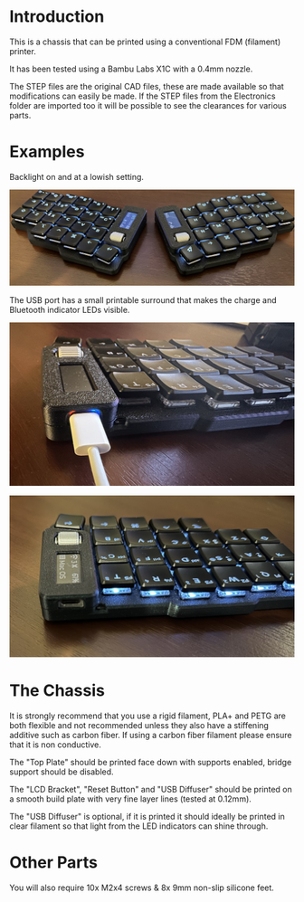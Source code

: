 # Introduction

This is a chassis that can be printed using a conventional FDM (filament) printer.

It has been tested using a Bambu Labs X1C with a 0.4mm nozzle.

The STEP files are the original CAD files, these are made available so that modifications can easily be made. If the STEP files from the Electronics folder are imported too it will be possible to see the clearances for various parts.

# Examples

Backlight on and at a lowish setting.

![FDM 0.1 Example](../../images/fdm/main.jpeg?raw=true "FDM 0.1 Example")

The USB port has a small printable surround that makes the charge and Bluetooth indicator LEDs visible.

![FDM 0.1 Example](../../images/fdm/indicators.jpeg?raw=true "FDM 0.1 Example")

![FDM 0.1 Example](../../images/fdm/rear.jpeg?raw=true "FDM 0.1 Example")

# The Chassis

It is strongly recommend that you use a rigid filament, PLA+ and PETG are both flexible and not recommended unless they also have a stiffening additive such as carbon fiber. If using a carbon fiber filament please ensure that it is non conductive.

The "Top Plate" should be printed face down with supports enabled, bridge support should be disabled.

The "LCD Bracket", "Reset Button" and "USB Diffuser" should be printed on a smooth build plate with very fine layer lines (tested at 0.12mm).

The "USB Diffuser" is optional, if it is printed it should ideally be printed in clear filament so that light from the LED indicators can shine through.

# Other Parts

You will also require 10x M2x4 screws & 8x 9mm non-slip silicone feet.
